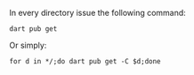 In every directory issue the following command:
```shell
dart pub get
```
Or simply:
```shell
for d in */;do dart pub get -C $d;done
```
